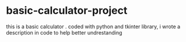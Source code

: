 # basic-calculator-project
this is a basic calculator .
coded with python and tkinter library,
i wrote a description in code to help better undrestanding
